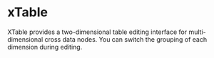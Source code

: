 # xTable

XTable provides a two-dimensional table editing interface for multi-dimensional cross data nodes. You can switch the grouping of each dimension during editing.

